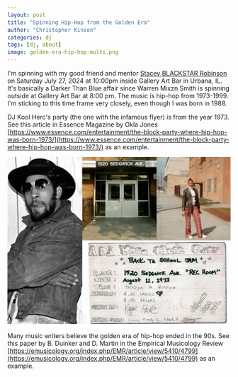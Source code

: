 ```yaml
---
layout: post
title: "Spinning Hip-Hop from the Golden Era"
author: "Christopher Kinson"
categories: dj
tags: [dj, about]
image: golden-era-hip-hop-multi.png
---
```


I'm spinning with my good friend and mentor [Stacey BLACKSTAR Robinson](https://www.staceyarobinson.com/) on Saturday July 27, 2024 at 10:00pm inside Gallery Art Bar in Urbana, IL. It's basically a Darker Than Blue affair since Warren Mixzn Smith is spinning outside at Gallery Art Bar at 8:00 pm. The music is hip-hop from 1973-1999. I'm sticking to this time frame very closely, even though I was born in 1988. 

DJ Kool Herc's party (the one with the infamous flyer) is from the year 1973. See this article in Essence Magazine by Okla Jones [https://www.essence.com/entertainment/the-block-party-where-hip-hop-was-born-1973/](https://www.essence.com/entertainment/the-block-party-where-hip-hop-was-born-1973/) as an example.

![DJ Kool Herc, Apartment, Cindy Campbell, Party Flyer](https://github.com/kinson2/kinson2.github.io/blob/gh-pages/assets/img/hiphop1973.png)

Many music writers believe the golden era of hip-hop ended in the 90s. See this paper by B. Duinker and D. Martin in the Empirical Musicology Review [https://emusicology.org/index.php/EMR/article/view/5410/4799](https://emusicology.org/index.php/EMR/article/view/5410/4799) as an example.
